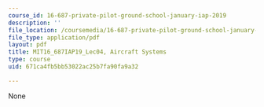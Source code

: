 ```yaml
---
course_id: 16-687-private-pilot-ground-school-january-iap-2019
description: ''
file_location: /coursemedia/16-687-private-pilot-ground-school-january-iap-2019/671ca4fb5bb53022ac25b7fa90fa9a32_MIT16_687IAP19_Lec04.pdf
file_type: application/pdf
layout: pdf
title: MIT16_687IAP19_Lec04, Aircraft Systems
type: course
uid: 671ca4fb5bb53022ac25b7fa90fa9a32

---
```

None